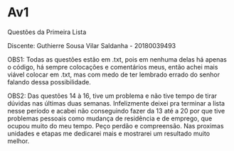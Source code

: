 # Av1
Questões da Primeira Lista

Discente: Guthierre Sousa Vilar Saldanha - 20180039493

OBS1: Todas as questões estão em .txt, pois em nenhuma delas há apenas o código, há sempre colocações e comentários meus, então achei mais viável colocar em .txt, mas com medo de ter lembrado errado do senhor falando dessa possibilidade.

OBS2: Das questões 14 à 16, tive um problema e não tive tempo de tirar dúvidas nas últimas duas semanas. Infelizmente deixei pra terminar a lista nesse período e acabei não conseguindo fazer da 13 até a 20 por que tive problemas pessoais como mudança de residência e de emprego, que ocupou muito do meu tempo. Peço perdão e compreensão. Nas proximas unidades e etapas me dedicarei mais e mostrarei um resultado muito melhor.
